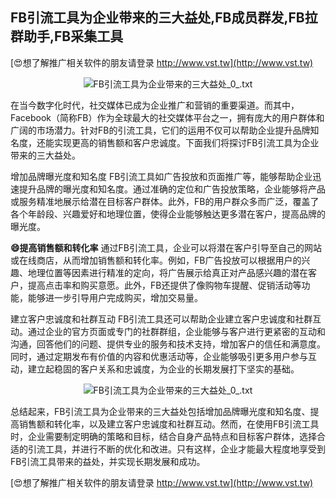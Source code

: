 ## **FB引流工具为企业带来的三大益处,FB成员群发,FB拉群助手,FB采集工具**

[😍想了解推广相关软件的朋友请登录 http://www.vst.tw](http://www.vst.tw)

 <center><img src="https://vst.tw/MP4/tuiguang/png/3.png" alt="FB引流工具为企业带来的三大益处_0_.txt"></center>

在当今数字化时代，社交媒体已成为企业推广和营销的重要渠道。而其中，Facebook（简称FB）作为全球最大的社交媒体平台之一，拥有庞大的用户群体和广阔的市场潜力。针对FB的引流工具，它们的运用不仅可以帮助企业提升品牌知名度，还能实现更高的销售额和客户忠诚度。下面我们将探讨FB引流工具为企业带来的三大益处。

增加品牌曝光度和知名度
FB引流工具如广告投放和页面推广等，能够帮助企业迅速提升品牌的曝光度和知名度。通过准确的定位和广告投放策略，企业能够将产品或服务精准地展示给潜在目标客户群体。此外，FB的用户群众多而广泛，覆盖了各个年龄段、兴趣爱好和地理位置，使得企业能够触达更多潜在客户，提高品牌的曝光度。

**😄提高销售额和转化率**
通过FB引流工具，企业可以将潜在客户引导至自己的网站或在线商店，从而增加销售额和转化率。例如，FB广告投放可以根据用户的兴趣、地理位置等因素进行精准的定向，将广告展示给真正对产品感兴趣的潜在客户，提高点击率和购买意愿。此外，FB还提供了像购物车提醒、促销活动等功能，能够进一步引导用户完成购买，增加交易量。

建立客户忠诚度和社群互动
FB引流工具还可以帮助企业建立客户忠诚度和社群互动。通过企业的官方页面或专门的社群群组，企业能够与客户进行更紧密的互动和沟通，回答他们的问题、提供专业的服务和技术支持，增加客户的信任和满意度。同时，通过定期发布有价值的内容和优惠活动等，企业能够吸引更多用户参与互动，建立起稳固的客户关系和忠诚度，为企业的长期发展打下坚实的基础。

 <center><img src="https://vst.tw/MP4/tuiguang/png/4.png" alt="FB引流工具为企业带来的三大益处_0_.txt"></center>

总结起来，FB引流工具为企业带来的三大益处包括增加品牌曝光度和知名度、提高销售额和转化率，以及建立客户忠诚度和社群互动。然而，在使用FB引流工具时，企业需要制定明确的策略和目标，结合自身产品特点和目标客户群体，选择合适的引流工具，并进行不断的优化和改进。只有这样，企业才能最大程度地享受到FB引流工具带来的益处，并实现长期发展和成功。

[😍想了解推广相关软件的朋友请登录 http://www.vst.tw](http://www.vst.tw)



